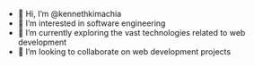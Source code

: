 - 👋 Hi, I’m @kennethkimachia
- 👀 I’m interested in software engineering
- 🌱 I’m currently exploring the vast technologies related to web development
- 💞️ I’m looking to collaborate on web development projects 

<!---
kennethkimachia/kennethkimachia is a ✨ special ✨ repository because its `README.md` (this file) appears on your GitHub profile.
You can click the Preview link to take a look at your changes.
--->

